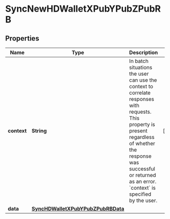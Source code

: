 

# SyncNewHDWalletXPubYPubZPubRB


## Properties

| Name | Type | Description | Notes |
|------------ | ------------- | ------------- | -------------|
|**context** | **String** | In batch situations the user can use the context to correlate responses with requests. This property is present regardless of whether the response was successful or returned as an error. &#x60;context&#x60; is specified by the user. |  [optional] |
|**data** | [**SyncHDWalletXPubYPubZPubRBData**](SyncHDWalletXPubYPubZPubRBData.md) |  |  |



